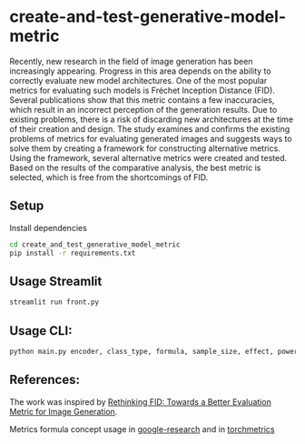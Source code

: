 # create-and-test-generative-model-metric
Recently, new research in the field of image generation has been increasingly appearing. Progress in this area depends on the ability to correctly evaluate new model architectures. One of the most popular metrics for evaluating such models is Fréchet Inception Distance (FID). Several publications show that this metric contains a few inaccuracies, which result in an incorrect perception of the generation results. Due to existing problems, there is a risk of discarding new architectures at the time of their creation and design. The study examines and confirms the existing problems of metrics for evaluating generated images and suggests ways to solve them by creating a framework for constructing alternative metrics. Using the framework, several alternative metrics were created and tested. Based on the results of the comparative analysis, the best metric is selected, which is free from the shortcomings of FID.

## Setup

Install dependencies 

```bash
cd create_and_test_generative_model_metric
pip install -r requirements.txt
```

## Usage Streamlit

```bash
streamlit run front.py
```

## Usage CLI:

```bash
python main.py encoder, class_type, formula, sample_size, effect, power, real_image_path, generated_image_path, batch_size
```

## References:
The work was inspired by [Rethinking FID: Towards a Better Evaluation Metric for Image Generation](https://arxiv.org/abs/2401.09603).

Metrics formula concept usage in [google-research](https://github.com/google-research/google-research/tree/master/cmmd) and in [torchmetrics](https://github.com/Lightning-AI/torchmetrics/blob/27a301a572cf6bd459ba3f5aed7d71f424adbbd1/src/torchmetrics/image/fid.py#L182)
